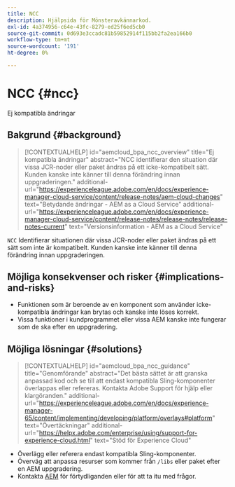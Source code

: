 ```yaml
---
title: NCC
description: Hjälpsida för Mönsteravkännarkod.
exl-id: 4a374956-c64e-43fc-8279-ed25f6ed5cb0
source-git-commit: 0d693e3ccadc81b59852914f115bb2fa2ea166b0
workflow-type: tm+mt
source-wordcount: '191'
ht-degree: 0%

---
```


# NCC {#ncc}

Ej kompatibla ändringar

## Bakgrund {#background}

>[!CONTEXTUALHELP]
>id="aemcloud_bpa_ncc_overview"
>title="Ej kompatibla ändringar"
>abstract="NCC identifierar den situation där vissa JCR-noder eller paket ändras på ett icke-kompatibelt sätt. Kunden kanske inte känner till denna förändring innan uppgraderingen."
>additional-url="https://experienceleague.adobe.com/en/docs/experience-manager-cloud-service/content/release-notes/aem-cloud-changes" text="Betydande ändringar - AEM as a Cloud Service"
>additional-url="https://experienceleague.adobe.com/en/docs/experience-manager-cloud-service/content/release-notes/release-notes/release-notes-current" text="Versionsinformation - AEM as a Cloud Service"

`NCC`  Identifierar situationen där vissa JCR-noder eller paket ändras på ett sätt som inte är kompatibelt. Kunden kanske inte känner till denna förändring innan uppgraderingen.

## Möjliga konsekvenser och risker {#implications-and-risks}

* Funktionen som är beroende av en komponent som använder icke-kompatibla ändringar kan brytas och kanske inte löses korrekt.
* Vissa funktioner i kundprogrammet eller vissa AEM kanske inte fungerar som de ska efter en uppgradering.

## Möjliga lösningar {#solutions}

>[!CONTEXTUALHELP]
>id="aemcloud_bpa_ncc_guidance"
>title="Genomförande"
>abstract="Det bästa sättet är att granska anpassad kod och se till att endast kompatibla Sling-komponenter överlappas eller refereras. Kontakta Adobe Support för hjälp eller klargöranden."
>additional-url="https://experienceleague.adobe.com/en/docs/experience-manager-65/content/implementing/developing/platform/overlays#platform" text="Övertäckningar"
>additional-url="https://helpx.adobe.com/enterprise/using/support-for-experience-cloud.html" text="Stöd för Experience Cloud"

* Överlägg eller referera endast kompatibla Sling-komponenter.
* Överväg att anpassa resurser som kommer från `/libs` eller paket efter en AEM uppgradering.
* Kontakta [AEM](https://helpx.adobe.com/enterprise/using/support-for-experience-cloud.html) för förtydliganden eller för att ta itu med frågor.
